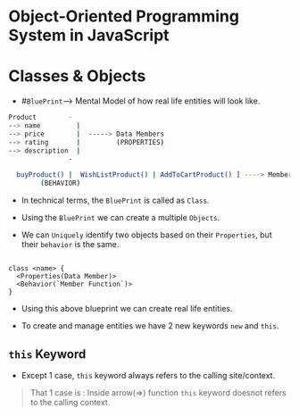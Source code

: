# Object-Oriented Programming System in JavaScript

# Classes & Objects


- #`BluePrint`--> Mental Model of how real life entities will look like.

```bash
Product        -
--> name         |
--> price        |  -----> Data Members 
--> rating       |         (PROPERTIES)
--> description  |
               -

  buyProduct() |  WishListProduct() | AddToCartProduct() ] ----> Member Function
        (BEHAVIOR)
  ```

  - In technical terms, the `BluePrint` is called as `Class`.

  - Using the `BluePrint` we can create a multiple `Objects`.

  - We can ```Uniquely``` identify two objects based on their ```Properties```, but their ```behavior``` is the same.

  ```

  class <name> {
    <Properties(Data Member)>
    <Behavior(`Member Function`)>
  }

  ```

- Using this above blueprint we can create real life entities.

- To create and manage entities we have 2 new keywords `new` and `this`.

## `this` Keyword

- Except 1 case, `this` keyword always refers to the calling site/context.

> That 1 case is : Inside arrow(=>) function `this` keyword doesnot refers to the calling context.
